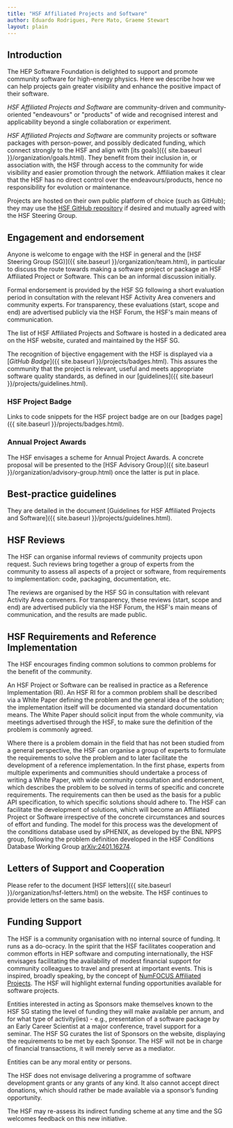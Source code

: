 ```yaml
---
title: "HSF Affiliated Projects and Software"
author: Eduardo Rodrigues, Pere Mato, Graeme Stewart
layout: plain
---
```



## Introduction

The HEP Software Foundation is delighted to support and promote community software for high-energy physics.
Here we describe how we can help projects gain greater visibility and enhance the positive impact of their software.

*HSF Affiliated Projects and Software* are community-driven and community-oriented "endeavours" or "products" of wide and recognised interest and applicability beyond a single collaboration or experiment.

*HSF Affiliated Projects and Software* are community projects or software packages with person-power, and possibly dedicated funding, which connect strongly to the HSF and align with [its goals]({{ site.baseurl }}/organization/goals.html). They benefit from their inclusion in, or association with, the HSF through access to the community for wide visibility and easier promotion through the network. Affiliation makes it clear that the HSF has no direct control over the endeavours/products, hence no responsibility for evolution or maintenance.

Projects are hosted on their own public platform of choice (such as GitHub);
they may use the [HSF GitHub repository](https://github.com/HSF) if desired and mutually agreed with the HSF Steering Group.

## Engagement and endorsement

Anyone is welcome to engage with the HSF in general and the
[HSF Steering Group (SG)]({{ site.baseurl }}/organization/team.html),
in particular to discuss the route towards making a software project or package an HSF Affiliated Project or Software. This can be an informal discussion initially.

Formal endorsement is provided by the HSF SG following a short evaluation period in consultation with the relevant HSF Activity Area conveners and community experts. For transparency, these evaluations (start, scope and end) are advertised publicly via the HSF Forum, the HSF's main means of communication.

The list of HSF Affiliated Projects and Software is hosted in a dedicated area on the HSF website, curated and maintained by the HSF SG.

The recognition of bijective engagement with the HSF is displayed via a [*GitHub
Badge*]({{ site.baseurl }}/projects/badges.html). This assures the community
that the project is relevant, useful and meets appropriate software quality
standards, as defined in our [guidelines]({{ site.baseurl }}/projects/guidelines.html).

### HSF Project Badge

Links to code snippets for the HSF project badge are on our [badges page]({{ site.baseurl }}/projects/badges.html).

### Annual Project Awards

The HSF envisages a scheme for Annual Project Awards.
A concrete proposal will be presented to the [HSF Advisory Group]({{ site.baseurl }}/organization/advisory-group.html) once the latter is put in place.

## Best-practice guidelines

They are detailed in the document
[Guidelines for HSF Affiliated Projects and Software]({{ site.baseurl }}/projects/guidelines.html).

## HSF Reviews

The HSF can organise informal reviews of community projects upon request. Such reviews bring together a group of experts from the community to assess all aspects of a project or software, from requirements to implementation: code, packaging, documentation, etc.

The reviews are organised by the HSF SG in consultation with relevant Activity Area conveners. For transparency, these reviews (start, scope and end) are advertised publicly via the HSF Forum, the HSF's main means of communication, and the results are made public.

## HSF Requirements and Reference Implementation

The HSF encourages finding common solutions to common problems for the benefit of the community.

An HSF Project or Software can be realised in practice as a Reference Implementation (RI). An HSF RI for a common problem shall be described via a White Paper defining the problem and the general idea of the solution; the implementation itself will be documented via standard documentation means. The White Paper should solicit input from the whole community, via meetings advertised through the HSF, to make sure the definition of the problem is commonly agreed.

Where there is a problem domain in the field that has not been studied from a general perspective, the HSF can organise a group of experts to formulate the requirements to solve the problem and to later facilitate the development of a reference implementation.
In the first phase, experts from multiple experiments and communities should undertake a process of writing a White Paper, with wide community consultation and endorsement, which describes the problem to be solved in terms of specific and concrete requirements.
The requirements can then be used as the basis for a public API specification, to which specific solutions should adhere to.
The HSF can facilitate the development of solutions, which will become an Affiliated Project or Software irrespective of the concrete circumstances and sources of effort and funding.
The model for this process was the development of the conditions database used by sPHENIX, as developed by the BNL NPPS group, following the problem definition developed in the HSF Conditions Database Working Group [arXiv:2401.16274](https://doi.org/10.48550/arXiv.2401.16274).

## Letters of Support and Cooperation

Please refer to the document
[HSF letters]({{ site.baseurl }}/organization/hsf-letters.html)
on the website. The HSF continues to provide letters on the same basis.

## Funding Support

The HSF is a community organisation with no internal source of funding.
It runs as a do-ocracy. In the spirit that the HSF facilitates cooperation and common efforts in HEP software and computing internationally, the HSF envisages facilitating the availability of modest financial support for community colleagues to travel and present at important events.
This is inspired, broadly speaking, by the concept of
[NumFOCUS Affiliated Projects](https://numfocus.org/sponsored-projects/affiliated-projects).
The HSF will highlight external funding opportunities available for software projects. 

Entities interested in acting as Sponsors make themselves known to the HSF SG stating the level of funding they will make available per annum, and for what type of activity(ies) - e.g., presentation of a software package by an Early Career Scientist at a major conference, travel support for a seminar.
The HSF SG curates the list of Sponsors on the website, displaying the requirements to be met by each Sponsor.
The HSF will not be in charge of financial transactions, it will merely serve as a mediator.

Entities can be any moral entity or persons.

The HSF does not envisage delivering a programme of software development grants or any grants of any kind. It also cannot accept direct donations, which should rather be made available via a sponsor’s funding opportunity.

The HSF may re-assess its indirect funding scheme at any time and the SG welcomes feedback on this new initiative.
